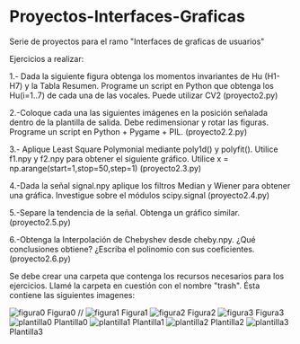# Proyectos-Interfaces-Graficas
Serie de proyectos para el ramo "Interfaces de graficas de usuarios"

Ejercicios a realizar:

1.- Dada la siguiente figura obtenga los momentos invariantes de Hu (H1-H7) y la Tabla Resumen.
Programe un script en Python que obtenga los Hu(i=1..7) de cada una de las vocales. Puede utilizar CV2  (proyecto2.py)

2.-Coloque cada una las siguientes imágenes en la posición señalada dentro de la plantilla de salida. 
Debe redimensionar y rotar las figuras. Programe un script en Python + Pygame + PIL. (proyecto2.2.py)

3.- Aplique Least Square Polymonial mediante poly1d() y polyfit(). Utilice f1.npy y f2.npy para 
obtener el siguiente gráfico. Utilice x = np.arange(start=1,stop=50,step=1) (proyecto2.3.py)

4.-Dada la señal signal.npy aplique los filtros Median y Wiener para obtener una gráfica. 
Investigue sobre el módulos scipy.signal (proyecto2.4.py)

5.-Separe la tendencia de la señal. Obtenga un gráfico similar. (proyecto2.5.py)

6.-Obtenga la Interpolación de Chebyshev desde cheby.npy. ¿Qué conclusiones obtiene? ¿Escriba el 
polinomio con sus coeficientes. (proyecto2.6.py)




Se debe crear una carpeta que contenga los recursos necesarios para los ejercicios. Llamé la carpeta en cuestión con el nombre "trash". Ésta contiene las siguientes imagenes: 

![figura0](https://user-images.githubusercontent.com/43975051/210419371-f1c92efe-8121-48e6-9c69-2f33cfd83095.png)
Figura0 //
![figura1](https://user-images.githubusercontent.com/43975051/210419377-4c6c7f9c-9562-4609-80f4-e81dd2fac0a6.png)
Figura1
![figura2](https://user-images.githubusercontent.com/43975051/210419378-7cea7ab3-2ef4-48b3-ab6d-c110cce3a276.png)
Figura2
![figura3](https://user-images.githubusercontent.com/43975051/210419381-7b32f77f-fad1-468d-9200-5200bb50cdd5.png)
Figura3
![plantilla0](https://user-images.githubusercontent.com/43975051/210419383-d7bb7762-6a08-4c17-aa3d-6fba107cbe01.png)
Plantilla0
![plantilla1](https://user-images.githubusercontent.com/43975051/210419387-5f528eb8-b3b6-4026-af89-3d8d57bea8f5.png)
Plantilla1
![plantilla2](https://user-images.githubusercontent.com/43975051/210419388-0741331c-71a8-4246-843d-3f2fd3bbf1da.png)
Plantilla2
![plantilla3](https://user-images.githubusercontent.com/43975051/210419389-0cc3aa1a-3c5f-4f0e-aaee-12dfa7d51104.png)
Plantilla3
